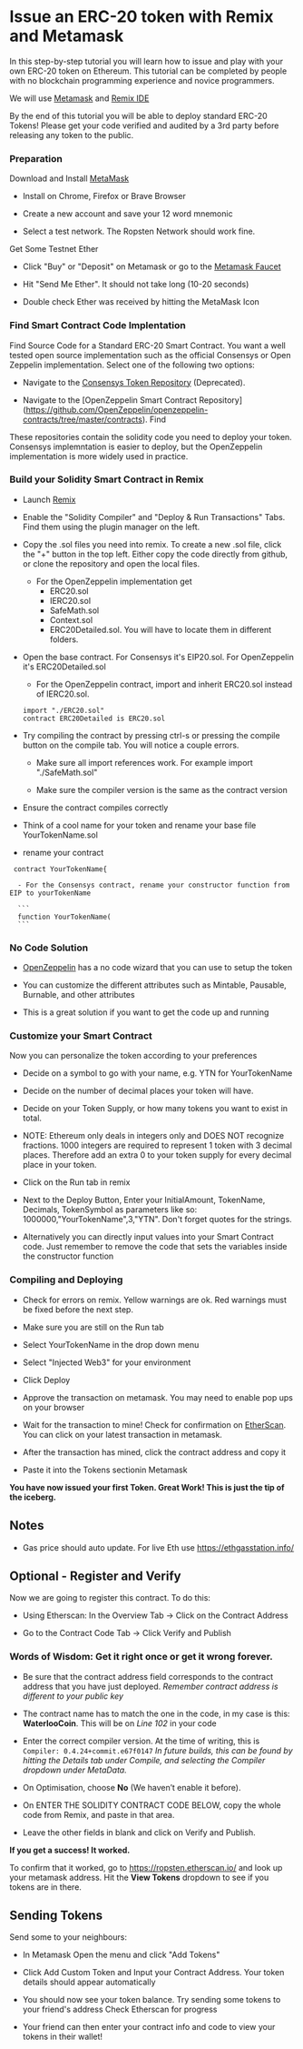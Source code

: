 # Issue an ERC-20 token with Remix and Metamask

In this step-by-step tutorial you will learn how to issue and play with your own ERC-20 token on Ethereum. This tutorial can be completed by people with no blockchain programming experience and novice programmers.

We will use [Metamask](www.metamask.com) and [Remix IDE](www.remix.ethereum.org)

By the end of this tutorial you will be able to deploy standard ERC-20 Tokens! Please get your code verified and audited by a 3rd party before releasing any token to the public.

### Preparation

Download and Install [MetaMask](https://metamask.io)

  - Install on Chrome, Firefox or Brave Browser

  - Create a new account and save your 12 word mnemonic

  - Select a test network. The Ropsten Network should work fine.

Get Some Testnet Ether

  - Click "Buy" or "Deposit" on Metamask or go to the [Metamask Faucet](https://faucet.metamask.io/)

  - Hit "Send Me Ether". It should not take long (10-20 seconds)

  - Double check Ether was received by hitting the MetaMask Icon


### Find Smart Contract Code Implentation

Find Source Code for a Standard ERC-20 Smart Contract. You want a well tested open source implementation such as the official Consensys or Open Zeppelin implementation. Select one of the following two options:

  - Navigate to the [Consensys Token Repository](https://github.com/ConsenSys/Tokens) (Deprecated).

  - Navigate to the [OpenZeppelin Smart Contract Repository] (https://github.com/OpenZeppelin/openzeppelin-contracts/tree/master/contracts). Find

These repositories contain the solidity code you need to deploy your token.  Consensys implemntation is easier to deploy, but the OpenZeppelin implementation is more widely used in practice.

### Build your Solidity Smart Contract in Remix
  - Launch [Remix](http://remix.ethereum.org)

  - Enable the "Solidity Compiler" and "Deploy & Run Transactions" Tabs. Find them using the plugin manager on the left.

  - Copy the .sol files you need into remix. To create a new .sol file, click the "+" button in the top left. Either copy the code directly from github, or clone the repository and open the local files.

      - For the OpenZeppelin implementation get
          - ERC20.sol
          - IERC20.sol
          - SafeMath.sol
          - Context.sol
          - ERC20Detailed.sol.
      You will have to locate them in different folders.

  - Open the base contract. For Consensys it's EIP20.sol. For OpenZeppelin it's ERC20Detailed.sol

      - For the OpenZeppelin contract, import and inherit ERC20.sol instead of IERC20.sol.
      ```
      import "./ERC20.sol"
      contract ERC20Detailed is ERC20.sol
      ```

  - Try compiling the contract by pressing ctrl-s or pressing the compile button on the compile tab. You will notice a couple errors.

    - Make sure all import references work. For example import "./SafeMath.sol"

    - Make sure the compiler version is the same as the contract version

  - Ensure the contract compiles correctly

  - Think of a cool name for your token and rename your base file YourTokenName.sol

  - rename your contract

  ```
   contract YourTokenName{
  ```

      - For the Consensys contract, rename your constructor function from EIP to yourTokenName

      ```
      function YourTokenName(
      ```
      
### No Code Solution

- [OpenZeppelin](https://docs.openzeppelin.com/contracts/4.x/wizard) has a no code wizard that you can use to setup the token

- You can customize the different attributes such as Mintable, Pausable, Burnable, and other attributes
- This is a great solution if you want to get the code up and running


### Customize your Smart Contract
Now you can personalize the token according to your preferences

  - Decide on a symbol to go with your name, e.g. YTN for YourTokenName

  - Decide on the number of decimal places your token will have.

  - Decide on your Token Supply, or how many tokens you want to exist in total.

  - NOTE: Ethereum only deals in integers only and DOES NOT recognize fractions. 1000 integers are required to represent 1 token with 3 decimal places. Therefore add an extra 0 to your token supply for every decimal place in your token.

  - Click on the Run tab in remix

  - Next to the Deploy Button, Enter your InitialAmount, TokenName, Decimals, TokenSymbol as parameters like so: 1000000,"YourTokenName",3,"YTN". Don't forget quotes for the strings.

  - Alternatively you can directly input values into your Smart Contract code. Just remember to remove the code that sets the variables inside the constructor function


### Compiling and Deploying

  - Check for errors on remix. Yellow warnings are ok. Red warnings must be fixed before the next step.

  - Make sure you are still on the Run tab

  - Select YourTokenName in the drop down menu

  - Select "Injected Web3" for your environment

  - Click Deploy

  - Approve the transaction on metamask. You may need to enable pop ups on your browser

  - Wait for the transaction to mine! Check for confirmation on [EtherScan](https://ropsten.etherscan.io/). You can click on your latest transaction in metamask.

  - After the transaction has mined, click the contract address and copy it

  - Paste it into the Tokens sectionin Metamask

**You have now issued your first Token. Great Work! This is just the tip of the iceberg.**

## Notes

  - Gas price should auto update. For live Eth use https://ethgasstation.info/

## Optional - Register and Verify

Now we are going to register this contract. To do this:

  - Using Etherscan: In the Overview Tab → Click on the Contract Address

  - Go to the Contract Code Tab → Click Verify and Publish

### Words of Wisdom: Get it right once or get it wrong forever.

  - Be sure that the contract address field corresponds to the contract address that you have just deployed.
    *Remember contract address is different to your public key*

  - The contract name has to match the one in the code, in my case is this: **WaterlooCoin**. This will be on *Line 102* in     your code

  - Enter the correct compiler version. At the time of writing, this is ```Compiler: 0.4.24+commit.e67f0147```
  *In future builds, this can be found by hitting the Details tab under Compile, and selecting the Compiler dropdown under      MetaData.*

  - On Optimisation, choose **No** (We haven’t enable it before).

  - On ENTER THE SOLIDITY CONTRACT CODE BELOW, copy the whole code from Remix, and paste in that area.

  - Leave the other fields in blank and click on Verify and Publish.

**If you get a success! It worked.**

To confirm that it worked, go to https://ropsten.etherscan.io/ and look up your metamask address. Hit the **View Tokens** dropdown to see if you tokens are in there.

## Sending Tokens

Send some to your neighbours:

  - In Metamask Open the menu and click "Add Tokens"

  - Click Add Custom Token and Input your Contract Address. Your token details should appear automatically

  - You should now see your token balance. Try sending some tokens to your friend's address Check Etherscan for progress
  
  -	Your friend can then enter your contract info and code to view your tokens in their wallet!
